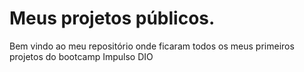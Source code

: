 # Meus projetos públicos.
Bem vindo ao meu repositório onde ficaram todos os meus primeiros projetos do bootcamp Impulso DIO
